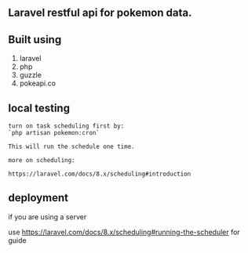 ## Laravel restful api for pokemon data.


## Built using

1. laravel
2. php
3. guzzle
4. pokeapi.co

## local testing

    turn on task scheduling first by:
    `php artisan pokemon:cron`

    This will run the schedule one time.

    more on scheduling:

    https://laravel.com/docs/8.x/scheduling#introduction


## deployment

if you are using a server

use https://laravel.com/docs/8.x/scheduling#running-the-scheduler for guide


